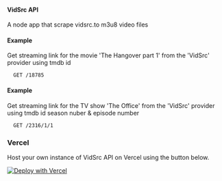 #### VidSrc API

A node app that scrape vidsrc.to m3u8 video files


#### Example

Get streaming link for the movie 'The Hangover part 1' from the 'VidSrc' provider using tmdb id

```http
  GET /18785
```
  
#### Example

Get streaming link for the TV show 'The Office' from the 'VidSrc' provider using tmdb id season nuber & episode number

```http
  GET /2316/1/1
```

### Vercel

Host your own instance of VidSrc API on Vercel using the button below.

[![Deploy with Vercel](https://vercel.com/button)](https://vercel.com/new/clone?repository-url=https://vercel.com/new/clone?repository-url=https%3A%2F%2Fgithub.com%2FVincenzoPiromalli%2Fvidsrc-api)
